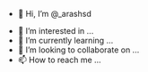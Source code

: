 - 👋 Hi, I’m @_arashsd

<!-- Coming Soon -->
- 👀 I’m interested in ...
- 🌱 I’m currently learning ...
- 💞️ I’m looking to collaborate on ...
- 📫 How to reach me ...
<!-- Coming Soon -->
